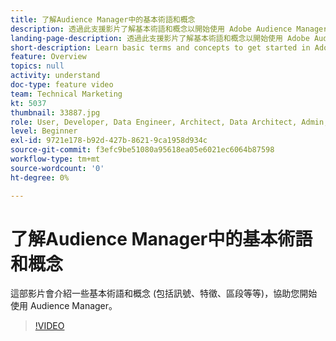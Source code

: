 ```yaml
---
title: 了解Audience Manager中的基本術語和概念
description: 透過此支援影片了解基本術語和概念以開始使用 Adobe Audience Manager，包括訊號、特徵、客戶細分等。
landing-page-description: 透過此支援影片了解基本術語和概念以開始使用 Adobe Audience Manager，包括訊號、特徵、客戶細分等。
short-description: Learn basic terms and concepts to get started in Adobe Audience Manager – including signals, traits, segments, and more, with this support video.
feature: Overview
topics: null
activity: understand
doc-type: feature video
team: Technical Marketing
kt: 5037
thumbnail: 33887.jpg
role: User, Developer, Data Engineer, Architect, Data Architect, Admin, Leader
level: Beginner
exl-id: 9721e178-b92d-427b-8621-9ca1958d934c
source-git-commit: f3efc9be51080a95618ea05e6021ec6064b87598
workflow-type: tm+mt
source-wordcount: '0'
ht-degree: 0%

---
```


# 了解Audience Manager中的基本術語和概念

這部影片會介紹一些基本術語和概念 (包括訊號、特徵、區段等等)，協助您開始使用 Audience Manager。

>[!VIDEO](https://video.tv.adobe.com/v/33887/?quality=12)
